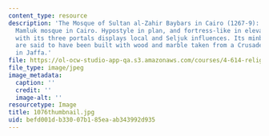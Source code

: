 ```yaml
---
content_type: resource
description: 'The Mosque of Sultan al-Zahir Baybars in Cairo (1267-9): First royal
  Mamluk mosque in Cairo. Hypostyle in plan, and fortress-like in elevation, the mosque
  with its three portals displays local and Seljuk influences. Its minbar and mihrab
  are said to have been built with wood and marble taken from a Crusader''s church
  in Jaffa.'
file: https://ol-ocw-studio-app-qa.s3.amazonaws.com/courses/4-614-religious-architecture-and-islamic-cultures-fall-2002/befd001db33007b185eaab343992d935_1076thumbnail.jpg
file_type: image/jpeg
image_metadata:
  caption: ''
  credit: ''
  image-alt: ''
resourcetype: Image
title: 1076thumbnail.jpg
uid: befd001d-b330-07b1-85ea-ab343992d935
---
```

